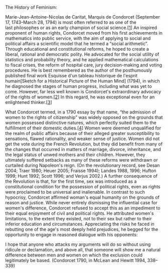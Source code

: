 The History of Feminism:

Marie-Jean-Antoine-Nicolas de Caritat, Marquis de Condorcet (September 17, 1743–March 28, 1794) is most often referred to as one of the last philosophes or as an early champion of social science.[[1](https://plato.stanford.edu/entries/histfem-condorcet/notes.html#1)] An inspired proponent of human rights, Condorcet moved from his first achievements in mathematics into public service, with the aim of applying to social and political affairs a scientific model that he termed a “social arithmetic”. Through educational and constitutional reforms, he hoped to create a liberal, rational and democratic polity. He advocated for the social utility of statistics and probability theory, and he applied mathematical calculations to fiscal crises, the reform of hospital care, jury decision-making and voting procedures. He is best remembered as the author of the posthumously published final work Esquisse d'un tableau historique de l'esprit humain[Sketch for a Historical Picture of the Human Mind] (1794), in which he diagnosed the stages of human progress, including what was yet to come. However, far less well known is Condorcet's extraordinary advocacy of the rights of women.[[2](https://plato.stanford.edu/entries/histfem-condorcet/notes.html#2)] In this regard, he was exceptional even for an enlightened thinker.[[3](https://plato.stanford.edu/entries/histfem-condorcet/notes.html#3)]

What Condorcet termed, in a 1790 essay by that name, “the admission of women to the rights of citizenship” was widely opposed on the grounds that women possessed distinctive natures, which perfectly suited them to the fulfillment of their domestic duties.[[4](https://plato.stanford.edu/entries/histfem-condorcet/notes.html#4)] Women were deemed unqualified for the realm of public affairs because of their alleged greater susceptibility to sensations, flawed rationality, and weaker sense of justice. Women did not get the vote during the French Revolution, but they did benefit from many of the changes that occurred in matters of marriage, divorce, inheritance, and the legal status of unwed mothers and their children. However, they ultimately suffered setbacks as many of these reforms were withdrawn or curtailed during Napoleon's reign. (On the revolutionary record, see Desan 2004; Traer 1980; Heuer 2005; Fraisse 1994); Landes 1988, 1996; Hufton 1999; Hunt 1992; Scott 1996; and Verjus 2002.) A further consequence of the Revolution is that, for the first time, sex was introduced as a constitutional condition for the possession of political rights, even as rights were proclaimed to be universal and inalienable. In contrast to such hypocrisy, Condorcet affirmed woman's equal humanity on the grounds of reason and justice. While never entirely dismissing the influential case for women's difference, Condorcet refused to accept this as an impediment to their equal enjoyment of civil and political rights. He attributed women's limitations, to the extent they existed, not to their sex but rather to their inferior education and circumstances. Appreciating the risks he faced in rebutting one of the age's most deeply held prejudices, he begged for the opportunity to engage in reasoned dialogue with his opponents:

I hope that anyone who attacks my arguments will do so without using ridicule or declamation, and above all, that someone will show me a natural difference between men and women on which the exclusion could legitimately be based. (Condorcet 1790, in McLean and Hewitt 1994, 338–339)